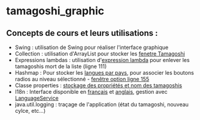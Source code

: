 # tamagoshi_graphic

## Concepts de cours et leurs utilisations :

- Swing : utilisation de Swing pour réaliser l'interface graphique
- Collection : utilisation d'ArrayList pour stocker les [fenetre Tamagoshi](src/tamagoshi/controller/TamaGameController.java)
- Expressions lambdas : utilisation d'[expression lambda](src/tamagoshi/controller/TamaGameController.java) pour enlever les tamagoshis mort de la liste (ligne 111)
- Hashmap : Pour stocker les [langues par pays](src/tamagoshi/controller/OptionController.java), pour associer les boutons radios au niveau sélectionné - [fenêtre option ligne 155](src/tamagoshi/graphic/FenetreOption.java)
- Classe properties : [stockage des propriétés et nom des tamagoshis](resource/config.properties)
- I18n : Interface disponible en [français](src/MessagesBundle_fr_FR.properties) et [anglais](src/MessagesBundle_en_US.properties), gestion avec [LanguageService](src/tamagoshi/service/LanguageService.java)
- java.util.logging : traçage de l'application (état du tamagoshi, nouveau cylce, etc...)

